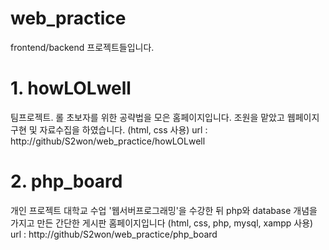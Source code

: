 # web_practice
frontend/backend 프로젝트들입니다.

# 1. howLOLwell
팀프로젝트. 롤 초보자를 위한 공략법을 모은 홈페이지입니다. 
조원을 맡았고 웹페이지 구현 및 자료수집을 하였습니다.
(html, css 사용)
url : http://github/S2won/web_practice/howLOLwell
# 2. php_board
개인 프로젝트 대학교 수업 '웹서버프로그래밍'을 수강한 뒤 
php와 database 개념을 가지고 만든 간단한 게시판 홈페이지입니다 
(html, css, php, mysql, xampp 사용)
url : http://github/S2won/web_practice/php_board
